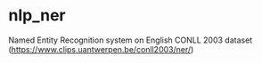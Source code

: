 # nlp_ner
Named Entity Recognition system on English CONLL 2003 dataset (https://www.clips.uantwerpen.be/conll2003/ner/)
